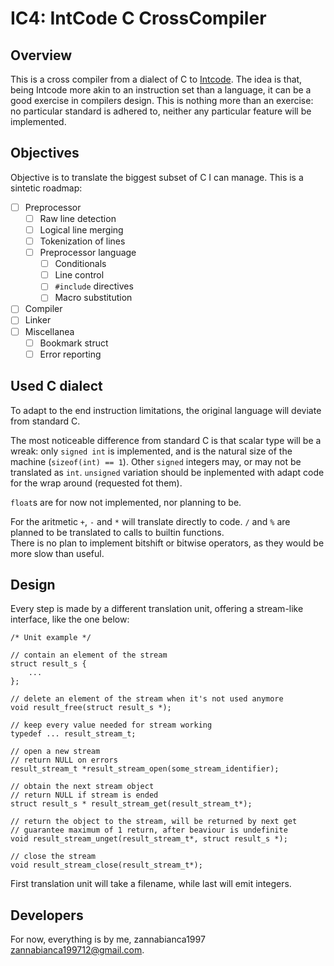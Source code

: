 # IC4: IntCode C CrossCompiler

## Overview

This is a cross compiler from a dialect of C to [Intcode](https://esolangs.org/wiki/Intcode). 
The idea is that, being Intcode more akin to an instruction set than a language, it can be a good exercise in compilers design.
This is nothing more than an exercise: no particular standard is adhered to, neither any particular feature will be implemented.

## Objectives

Objective is to translate the biggest subset of C I can manage.
This is a sintetic roadmap:

- [ ] Preprocessor
    - [ ] Raw line detection
    - [ ] Logical line merging
    - [ ] Tokenization of lines
    - [ ] Preprocessor language
        - [ ] Conditionals
        - [ ] Line control
        - [ ] `#include` directives
        - [ ] Macro substitution
- [ ] Compiler
- [ ] Linker
- [ ] Miscellanea
    - [ ] Bookmark struct
    - [ ] Error reporting

## Used C dialect

To adapt to the end instruction limitations, the original language will deviate from standard C.

The most noticeable difference from standard C is that scalar type will be a wreak: only `signed int` is implemented, and is the natural size of the machine (`sizeof(int) == 1`). Other `signed` integers may, or may not be translated as `int`. `unsigned` variation should be inplemented with adapt code for the wrap around (requested fot them).

`float`s are for now not implemented, nor planning to be.

For the aritmetic `+`, `-` and `*` will translate directly to code. `/` and `%` are planned to be translated to calls to builtin functions.  
There is no plan to implement bitshift or bitwise operators, as they would be more slow than useful.

## Design

Every step is made by a different translation unit, offering a stream-like interface, like the one below:

    /* Unit example */

    // contain an element of the stream
    struct result_s {
        ...
    };

    // delete an element of the stream when it's not used anymore
    void result_free(struct result_s *);

    // keep every value needed for stream working
    typedef ... result_stream_t;

    // open a new stream
    // return NULL on errors
    result_stream_t *result_stream_open(some_stream_identifier);

    // obtain the next stream object
    // return NULL if stream is ended
    struct result_s * result_stream_get(result_stream_t*);

    // return the object to the stream, will be returned by next get
    // guarantee maximum of 1 return, after beaviour is undefinite
    void result_stream_unget(result_stream_t*, struct result_s *);
    
    // close the stream
    void result_stream_close(result_stream_t*);

First translation unit will take a filename, while last will emit integers.

## Developers

For now, everything is by me, zannabianca1997 <zannabianca199712@gmail.com>.